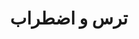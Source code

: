 ---
type: category
category: parent/anxiety
name: anxiety
title: ترس و اضطراب
description:  در این بخش راهکارهای مفیدی برای کاهش شدت هیجان نگرانی و افکار اضطرابی در کودکان و نوجوانان معرفی می‌شود.
order: 30
---
